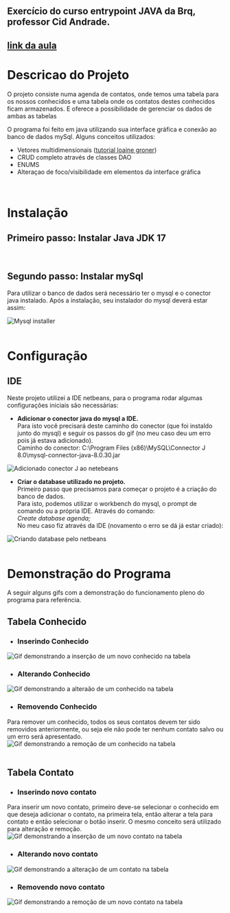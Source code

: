 ## Exercício do curso entrypoint JAVA da Brq, professor Cid Andrade.

## <a href="https://drive.google.com/file/d/1S-v5-aNZMSCWquK5FhN2VlZAyzqn0FA3/view)" taget="_blank">link da aula</a>

# Descricao do Projeto
O projeto consiste numa agenda de contatos, onde temos uma tabela para os nossos conhecidos e uma tabela onde os contatos destes conhecidos ficam armazenados. E oferece a possibilidade de gerenciar os dados de ambas as tabelas

O programa foi feito em java utilizando sua interface gráfica e conexão ao banco de dados mySql. 
Alguns conceitos utilizados: 
- Vetores multidimensionais ([tutorial loaine groner](https://www.youtube.com/watch?v=P66G0rxdL-k))
- CRUD completo através de classes DAO
- ENUMS
- Alteraçao de foco/visibilidade em elementos da interface gráfica
<br>

# Instalação
## Primeiro passo: Instalar Java JDK 17
<br>

## Segundo passo: Instalar mySql
Para utilizar o banco de dados será necessário ter o mysql e o conector java instalado.
Após a instalação, seu instalador do mysql deverá estar assim: 

![Mysql installer](./readmeImgs/instalacaoMysql.PNG)
<br><br>

# Configuração

## IDE
Neste projeto utilizei a IDE netbeans, para o programa rodar algumas configurações iniciais são necessárias:

- **Adicionar o conector java do mysql a IDE.**<br>
Para isto você precisará deste caminho do conector (que foi instaldo junto do mysql) e seguir os passos do gif (no meu caso deu um erro pois já estava adicionado). <br>
Caminho do conector: C:\Program Files (x86)\MySQL\Connector J 8.0\mysql-connector-java-8.0.30.jar

![Adicionado conector J ao netebeans](./readmeImgs/configNetbeans/adicionadoConectorJ.gif)


- **Criar o database utilizado no projeto.**<br>
Primeiro passo que precisamos para começar o projeto é a criação do banco de dados.<br>
Para isto, podemos utilizar o workbench do mysql, o prompt de comando ou a própria IDE. Através do comando:<br>
*Create database agenda;*<br>
No meu caso fiz através da IDE (novamento o erro se dá já estar criado):

![Criando database pelo netbeans](./readmeImgs/configNetbeans/criandoDB.gif)
<br><br>


# Demonstração do Programa
A seguir alguns gifs com a demonstração do funcionamento pleno do programa para referência.

## Tabela Conhecido
- ### Inserindo Conhecido
![Gif demonstrando a inserção de um novo conhecido na tabela](./readmeImgs/conhecido/inserindoConhecido.gif)
<br>

- ### Alterando Conhecido
![Gif demonstrando a alteraão de um conhecido na tabela](./readmeImgs/conhecido/alterandoConhecido.gif)
<br>

- ### Removendo Conhecido
Para remover um conhecido, todos os seus contatos devem ter sido removidos anteriormente, ou seja ele não pode ter nenhum contato salvo ou um erro será apresentado.
![Gif demonstrando a remoção de um conhecido na tabela](./readmeImgs/conhecido/deletandoConhecido.gif)
<br><br>

## Tabela Contato
- ### Inserindo novo contato
Para inserir um novo contato, primeiro deve-se selecionar o conhecido em que deseja adicionar o contato, na primeira tela, então alterar a tela para contato e então selecionar o botão inserir. O mesmo conceito será utilizado para alteração e remoção.
![Gif demonstrando a inserção de um novo contato na tabela](./readmeImgs/contato/inserindoContato.gif)
<br>

- ### Alterando novo contato
![Gif demonstrando a alteração de um contato na tabela](./readmeImgs/contato/alterandoContato.gif)
<br>

- ### Removendo novo contato
![Gif demonstrando a remoção de um novo contato na tabela](./readmeImgs/contato/deletandoContato.gif)